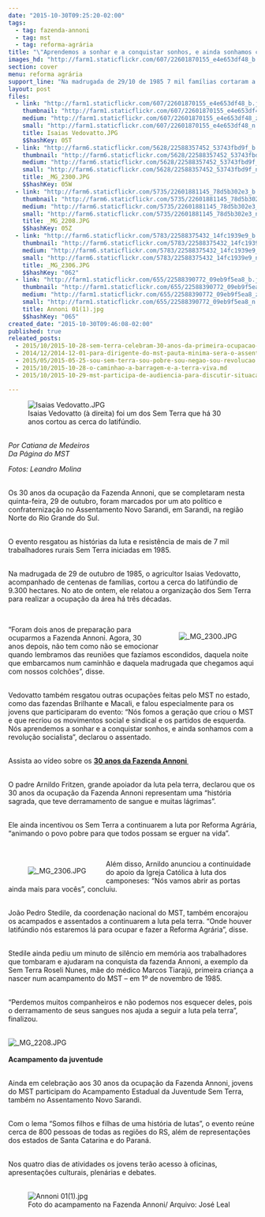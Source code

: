 ```yaml
---
date: "2015-10-30T09:25:20-02:00"
tags:
  - tag: fazenda-annoni
  - tag: mst
  - tag: reforma-agrária
title: "\"Aprendemos a sonhar e a conquistar sonhos, e ainda sonhamos com o socialismo”, afirma Sem Terra sobre a 1° ocupação do MST"
images_hd: "http://farm1.staticflickr.com/607/22601870155_e4e653df48_b.jpg"
section: cover
menu: reforma agrária
support_line: "Na madrugada de 29/10 de 1985 7 mil famílias cortaram a cerca do latifúndio de 9.300 hectares, a 1° ocupação do MST."
layout: post
files:
  - link: "http://farm1.staticflickr.com/607/22601870155_e4e653df48_b.jpg"
    thumbnail: "http://farm1.staticflickr.com/607/22601870155_e4e653df48_t.jpg"
    medium: "http://farm1.staticflickr.com/607/22601870155_e4e653df48_z.jpg"
    small: "http://farm1.staticflickr.com/607/22601870155_e4e653df48_n.jpg"
    title: Isaias Vedovatto.JPG
    $$hashKey: 05T
  - link: "http://farm6.staticflickr.com/5628/22588357452_53743fbd9f_b.jpg"
    thumbnail: "http://farm6.staticflickr.com/5628/22588357452_53743fbd9f_t.jpg"
    medium: "http://farm6.staticflickr.com/5628/22588357452_53743fbd9f_z.jpg"
    small: "http://farm6.staticflickr.com/5628/22588357452_53743fbd9f_n.jpg"
    title: _MG_2300.JPG
    $$hashKey: 05W
  - link: "http://farm6.staticflickr.com/5735/22601881145_78d5b302e3_b.jpg"
    thumbnail: "http://farm6.staticflickr.com/5735/22601881145_78d5b302e3_t.jpg"
    medium: "http://farm6.staticflickr.com/5735/22601881145_78d5b302e3_z.jpg"
    small: "http://farm6.staticflickr.com/5735/22601881145_78d5b302e3_n.jpg"
    title: _MG_2208.JPG
    $$hashKey: 05Z
  - link: "http://farm6.staticflickr.com/5783/22588375432_14fc1939e9_b.jpg"
    thumbnail: "http://farm6.staticflickr.com/5783/22588375432_14fc1939e9_t.jpg"
    medium: "http://farm6.staticflickr.com/5783/22588375432_14fc1939e9_z.jpg"
    small: "http://farm6.staticflickr.com/5783/22588375432_14fc1939e9_n.jpg"
    title: _MG_2306.JPG
    $$hashKey: "062"
  - link: "http://farm1.staticflickr.com/655/22588390772_09eb9f5ea8_b.jpg"
    thumbnail: "http://farm1.staticflickr.com/655/22588390772_09eb9f5ea8_t.jpg"
    medium: "http://farm1.staticflickr.com/655/22588390772_09eb9f5ea8_z.jpg"
    small: "http://farm1.staticflickr.com/655/22588390772_09eb9f5ea8_n.jpg"
    title: Annoni 01(1).jpg
    $$hashKey: "065"
created_date: "2015-10-30T09:46:08-02:00"
published: true
releated_posts:
  - 2015/10/2015-10-28-sem-terra-celebram-30-anos-da-primeira-ocupacao-realizada-pelo-mst-no-rs.md
  - 2014/12/2014-12-01-para-dirigente-do-mst-pauta-minima-sera-o-assentamento-de-120-mil-familias.md
  - 2015/05/2015-05-25-sou-sem-terra-sou-pobre-sou-negao-sou-revolucao.md
  - 2015/10/2015-10-28-o-caminhao-a-barragem-e-a-terra-viva.md
  - 2015/10/2015-10-29-mst-participa-de-audiencia-para-discutir-situacao-de-fazenda-ocupada-em-santana-do-livramento.md

---
```

<figure class="image"><img alt="Isaias Vedovatto.JPG" src="http://farm1.staticflickr.com/607/22601870155_e4e653df48_b.jpg" />
<figcaption>Isaias Vedovatto (&agrave; direita) foi um dos Sem Terra que h&aacute; 30 anos cortou as cerca do latif&uacute;ndio.&nbsp;</figcaption>
</figure>

<p><br />
<em>Por Catiana de Medeiros<br />
Da P&aacute;gina do MST</em></p>

<p><em>Fotos: Leandro Molina</em></p>

<p><br />
Os 30 anos da ocupa&ccedil;&atilde;o da Fazenda Annoni, que se completaram nesta quinta-feira, 29 de outubro, foram marcados por um ato pol&iacute;tico e confraterniza&ccedil;&atilde;o no Assentamento Novo Sarandi, em Sarandi, na regi&atilde;o Norte do Rio Grande do Sul.</p>

<p><br />
O evento resgatou as hist&oacute;rias da luta e resist&ecirc;ncia de mais de 7 mil trabalhadores rurais Sem Terra iniciadas em 1985.</p>

<p><br />
Na madrugada de 29 de outubro de 1985, o agricultor Isaias Vedovatto, acompanhado de centenas de fam&iacute;lias, cortou a cerca do latif&uacute;ndio de 9.300 hectares. No ato de ontem, ele relatou a organiza&ccedil;&atilde;o dos Sem Terra para realizar a ocupa&ccedil;&atilde;o da &aacute;rea h&aacute; tr&ecirc;s d&eacute;cadas.</p>

<p>&nbsp;</p>

<figure class="image" style="float:right"><img alt="_MG_2300.JPG" src="http://farm6.staticflickr.com/5628/22588357452_53743fbd9f_b.jpg" />
<figcaption></figcaption>
</figure>

<p>&ldquo;Foram dois anos de prepara&ccedil;&atilde;o para ocuparmos a Fazenda Annoni. Agora, 30 anos depois, n&atilde;o tem como n&atilde;o se emocionar quando lembramos das reuni&otilde;es que faz&iacute;amos escondidos, daquela noite que embarcamos num caminh&atilde;o e daquela madrugada que chegamos aqui com nossos colch&otilde;es&rdquo;, disse.</p>

<p><br />
Vedovatto tamb&eacute;m resgatou outras ocupa&ccedil;&otilde;es feitas pelo MST no estado, como das fazendas Brilhante e Macali, e falou especialmente para os jovens que participaram do evento: &ldquo;N&oacute;s fomos a gera&ccedil;&atilde;o que criou o MST e que recriou os movimentos social e sindical e os partidos de esquerda. N&oacute;s aprendemos a sonhar e a conquistar sonhos, e ainda sonhamos com a revolu&ccedil;&atilde;o socialista&rdquo;, declarou o assentado.</p>

<p><br />
Assista ao v&iacute;deo sobre os <strong><a href="https://www.facebook.com/MovimentoSemTerra/videos/vb.111746705564719/986264888112892/?type=2&amp;theater" target="_blank">30 anos da Fazenda Annoni&nbsp;</a></strong></p>

<p><br />
O padre Arnildo Fritzen, grande apoiador da luta pela terra, declarou que os 30 anos da ocupa&ccedil;&atilde;o da Fazenda Annoni representam uma &ldquo;hist&oacute;ria sagrada, que teve derramamento de sangue e muitas l&aacute;grimas&rdquo;.&nbsp;</p>

<p><br />
Ele ainda incentivou os Sem Terra a continuarem a luta por Reforma Agr&aacute;ria, &ldquo;animando o povo pobre para que todos possam se erguer na vida&rdquo;.&nbsp;</p>

<p>&nbsp;</p>

<figure class="image" style="float:left"><img alt="_MG_2306.JPG" src="http://farm6.staticflickr.com/5783/22588375432_14fc1939e9_b.jpg" />
<figcaption></figcaption>
</figure>

<p>Al&eacute;m disso, Arnildo anunciou a continuidade do apoio da Igreja Cat&oacute;lica &agrave; luta dos camponeses: &ldquo;N&oacute;s vamos abrir as portas ainda mais para voc&ecirc;s&rdquo;, concluiu.</p>

<p><br />
Jo&atilde;o Pedro Stedile, da coordena&ccedil;&atilde;o nacional do MST, tamb&eacute;m encorajou os acampados e assentados a continuarem a luta pela terra. &ldquo;Onde houver latif&uacute;ndio n&oacute;s estaremos l&aacute; para ocupar e fazer a Reforma Agr&aacute;ria&rdquo;, disse.</p>

<p><br />
Stedile ainda pediu um minuto de sil&ecirc;ncio em mem&oacute;ria aos trabalhadores que tombaram e ajudaram na conquista da fazenda Annoni, a exemplo da Sem Terra Roseli Nunes, m&atilde;e do m&eacute;dico Marcos Tiaraj&uacute;, primeira crian&ccedil;a a nascer num acampamento do MST &ndash; em 1&ordm; de novembro de 1985.</p>

<p><br />
&ldquo;Perdemos muitos companheiros e n&atilde;o podemos nos esquecer deles, pois o derramamento de seus sangues nos ajuda a seguir a luta pela terra&rdquo;, finalizou.<br />
&nbsp;</p>

<p><img alt="_MG_2208.JPG" src="http://farm6.staticflickr.com/5735/22601881145_78d5b302e3_b.jpg" /><br />
<br />
<strong>Acampamento da juventude</strong></p>

<p><br />
Ainda em celebra&ccedil;&atilde;o aos 30 anos da ocupa&ccedil;&atilde;o da Fazenda Annoni, jovens do MST participam do Acampamento Estadual da Juventude Sem Terra, tamb&eacute;m no Assentamento Novo Sarandi.</p>

<p><br />
Com o lema &ldquo;Somos filhos e filhas de uma hist&oacute;ria de lutas&rdquo;, o evento re&uacute;ne cerca de 800 pessoas de todas as regi&otilde;es do RS, al&eacute;m de representa&ccedil;&otilde;es dos estados de Santa Catarina e do Paran&aacute;.</p>

<p><br />
Nos quatro dias de atividades os jovens ter&atilde;o acesso &agrave; oficinas, apresenta&ccedil;&otilde;es culturais, plen&aacute;rias e debates.<br />
&nbsp;</p>

<figure class="image"><img alt="Annoni 01(1).jpg" src="http://farm1.staticflickr.com/655/22588390772_09eb9f5ea8_b.jpg" />
<figcaption>Foto do acampamento na Fazenda Annoni/&nbsp;Arquivo: Jos&eacute; Leal&nbsp;</figcaption>
</figure>

